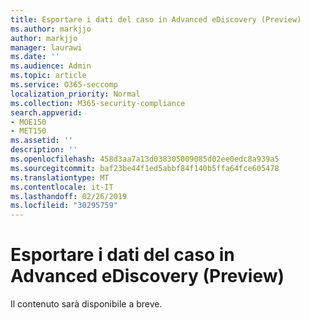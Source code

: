 ```yaml
---
title: Esportare i dati del caso in Advanced eDiscovery (Preview)
ms.author: markjjo
author: markjjo
manager: laurawi
ms.date: ''
ms.audience: Admin
ms.topic: article
ms.service: O365-seccomp
localization_priority: Normal
ms.collection: M365-security-compliance
search.appverid:
- MOE150
- MET150
ms.assetid: ''
description: ''
ms.openlocfilehash: 458d3aa7a13d038305009085d02ee0edc8a939a5
ms.sourcegitcommit: baf23be44f1ed5abbf84f140b5ffa64fce605478
ms.translationtype: MT
ms.contentlocale: it-IT
ms.lasthandoff: 02/26/2019
ms.locfileid: "30295759"
---
```

# <a name="export-case-data-in-advanced-ediscovery-preview"></a>Esportare i dati del caso in Advanced eDiscovery (Preview)

Il contenuto sarà disponibile a breve.